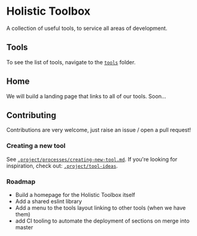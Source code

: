 # Holistic Toolbox

A collection of useful tools, to service all areas of development.

## Tools
To see the list of tools, navigate to the [`tools`](/tools) folder.

## Home
We will build a landing page that links to all of our tools. Soon...

## Contributing
Contributions are very welcome, just raise an issue / open a pull request!

### Creating a new tool
See [`.project/processes/creating-new-tool.md`](.project/processes/creating-new-tool.md). If you're looking for inspiration, check out: [`.project/tool-ideas`](.project/tool-ideas).

### Roadmap
- Build a homepage for the Holistic Toolbox itself
- Add a shared eslint library
- Add a menu to the tools layout linking to other tools (when we have them)
- add CI tooling to automate the deployment of sections on merge into master
